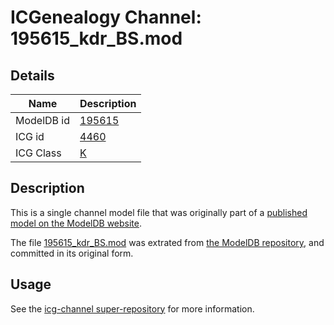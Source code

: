 # ICGenealogy Channel: 195615\_kdr\_BS.mod

## Details

Name | Description
---- | -----------
ModelDB id | [195615](http://senselab.med.yale.edu/ModelDB/ShowModel.cshtml?model=195615)
ICG id | [4460](http://icg.neurotheory.ox.ac.uk/channels/1/4460)
ICG Class | [K](http://icg.neurotheory.ox.ac.uk/channels/1)

## Description

This is a single channel model file that was originally part of a [published model on the ModelDB website](http://senselab.med.yale.edu/mModelDB/ShowModel.cshtml?model=195615).

The file [195615\_kdr\_BS.mod](195615_kdr_BS.mod) was extrated from [the ModelDB repository](http://senselab.med.yale.edu/ModelDB/ShowModel.cshtml?model=195615), and committed in its original form.

## Usage

See the [icg-channel super-repository](https://github.com/icgenealogy/icg-channels) for more information.